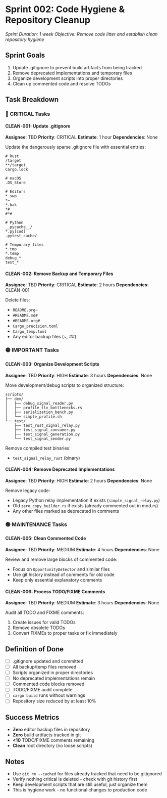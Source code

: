 # Sprint 002: Code Hygiene & Repository Cleanup
*Sprint Duration: 1 week*
*Objective: Remove code litter and establish clean repository hygiene*

## Sprint Goals
1. Update .gitignore to prevent build artifacts from being tracked
2. Remove deprecated implementations and temporary files
3. Organize development scripts into proper directories
4. Clean up commented code and resolve TODOs

## Task Breakdown

### 🔴 CRITICAL Tasks

#### CLEAN-001: Update .gitignore
**Assignee**: TBD
**Priority**: CRITICAL
**Estimate**: 1 hour
**Dependencies**: None

Update the dangerously sparse .gitignore file with essential entries:
```
# Rust
/target
**/target
Cargo.lock

# macOS
.DS_Store

# Editors
*.swp
*~
*.bak
*#
#*#

# Python
__pycache__/
*.py[cod]
.pytest_cache/

# Temporary files
*.tmp
*.temp
debug_*
test_*
```

#### CLEAN-002: Remove Backup and Temporary Files
**Assignee**: TBD
**Priority**: CRITICAL
**Estimate**: 2 hours
**Dependencies**: CLEAN-001

Delete files:
- `README.org~`
- `#README.md#`
- `#README.org#`
- `Cargo_precision.toml`
- `Cargo_temp.toml`
- Any editor backup files (*~, #*#)

### 🟡 IMPORTANT Tasks

#### CLEAN-003: Organize Development Scripts
**Assignee**: TBD
**Priority**: HIGH
**Estimate**: 3 hours
**Dependencies**: None

Move development/debug scripts to organized structure:
```
scripts/
├── dev/
│   ├── debug_signal_reader.py
│   ├── profile_tlv_bottlenecks.rs
│   ├── serialization_bench.py
│   └── simple_profile.sh
└── test/
    ├── test_rust_signal_relay.py
    ├── test_signal_consumer.py
    ├── test_signal_generation.py
    └── test_signal_sender.py
```

Remove compiled test binaries:
- `test_signal_relay_rust` (binary)

#### CLEAN-004: Remove Deprecated Implementations
**Assignee**: TBD
**Priority**: HIGH
**Estimate**: 2 hours
**Dependencies**: None

Remove legacy code:
- Legacy Python relay implementation if exists (`simple_signal_relay.py`)
- Old `zero_copy_builder.rs` if exists (already commented out in mod.rs)
- Any other files marked as deprecated in comments

### 🟢 MAINTENANCE Tasks

#### CLEAN-005: Clean Commented Code
**Assignee**: TBD
**Priority**: MEDIUM
**Estimate**: 4 hours
**Dependencies**: None

Review and remove large blocks of commented code:
- Focus on `OpportunityDetector` and similar files
- Use git history instead of comments for old code
- Keep only essential explanatory comments

#### CLEAN-006: Process TODO/FIXME Comments
**Assignee**: TBD
**Priority**: MEDIUM
**Estimate**: 3 hours
**Dependencies**: None

Audit all TODO and FIXME comments:
1. Create issues for valid TODOs
2. Remove obsolete TODOs
3. Convert FIXMEs to proper tasks or fix immediately

## Definition of Done
- [ ] .gitignore updated and committed
- [ ] All backup/temp files removed
- [ ] Scripts organized in proper directories
- [ ] No deprecated implementations remain
- [ ] Commented code blocks removed
- [ ] TODO/FIXME audit complete
- [ ] `cargo build` runs without warnings
- [ ] Repository size reduced by at least 10%

## Success Metrics
- **Zero** editor backup files in repository
- **Zero** build artifacts tracked in git
- **<10** TODO/FIXME comments remaining
- **Clean** root directory (no loose scripts)

## Notes
- Use `git rm --cached` for files already tracked that need to be gitignored
- Verify nothing critical is deleted - check with git history first
- Keep development scripts that are still useful, just organize them
- This is hygiene work - no functional changes to production code
